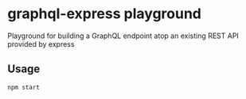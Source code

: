 # graphql-express playground

Playground for building a GraphQL endpoint atop an existing REST API provided by express

## Usage
```bash
npm start
```
